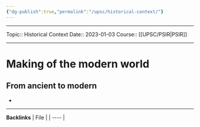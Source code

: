 ```yaml
---
{"dg-publish":true,"permalink":"/upsc/historical-context/"}
---
```


----
Topic:: Historical Context
Date:: 2023-01-03
Course:: [[UPSC/PSIR\|PSIR]] 

----
# Making of the modern world
## From ancient to modern
- 


---
**Backlinks**
| File |
| ---- |



